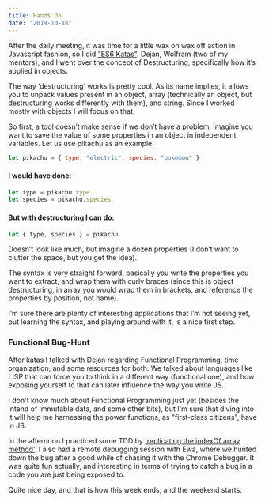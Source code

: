 ```yaml
---
title: Hands On
date: "2019-10-18"
---
```


After the daily meeting, it was time for a little wax on wax off action in Javascript fashion, so I did ["ES6 Katas"]("https://jskatas.org"). Dejan, Wolfram (two of my mentors), and I went over the concept of Destructuring, specifically how it’s applied in objects.

The way ‘destructuring’ works is pretty cool. As its name implies, it allows you to unpack values present in an object, array (technically an object, but destructuring works differently with them), and string. Since I worked mostly with objects I will focus on that.

So first, a tool doesn’t make sense if we don’t have a problem. Imagine you want to save the value of some properties in an object in independent variables. Let us use pikachu as an example:

```javascript
let pikachu = { type: "electric", species: "pokemon" }
```

#### I would have done:

```javascript
let type = pikachu.type
let species = pikachu.species
```

#### But with destructuring I can do:

```javascript
let { type, species } = pikachu
```

Doesn’t look like much, but imagine a dozen properties (I don’t want to clutter the space, but you get the idea).

The syntax is very straight forward, basically you write the properties you want to extract, and wrap them with curly braces (since this is object destructuring, in array you would wrap them in brackets, and reference the properties by position, not name).

I’m sure there are plenty of interesting applications that I’m not seeing yet, but learning the syntax, and playing around with it, is a nice first step.

### Functional Bug-Hunt

After katas I talked with Dejan regarding Functional Programming, time organization, and some resources for both. We talked about languages like LISP that can force you to think in a different way (functional one), and how exposing yourself to that can later influence the way you write JS.

I don't know much about Functional Programming just yet (besides the intend of immutable data, and some other bits), but I'm sure that diving into it will help me harnessing the power functions, as "first-class citizens", have in JS.

In the afternoon I practiced some TDD by ['replicating the indexOf array method']("https://github.com/Ceheiss/testing-tests"). I also had a remote debugging session with Ewa, where we hunted down the bug after a good while of chasing it with the Chrome Debugger. It was quite fun actually, and interesting in terms of trying to catch a bug in a code you are just being exposed to.

Quite nice day, and that is how this week ends, and the weekend starts.
